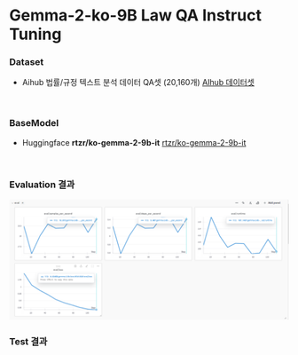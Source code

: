 # Gemma-2-ko-9B Law QA Instruct Tuning

### Dataset
- Aihub 법률/규정 텍스트 분석 데이터 QA셋 (20,160개) [AIhub 데이터셋](https://www.aihub.or.kr/aihubdata/data/view.do?currMenu=115&topMenu=100&dataSetSn=71723)
<br/>

### BaseModel
- Huggingface **rtzr/ko-gemma-2-9b-it** [rtzr/ko-gemma-2-9b-it](https://huggingface.co/rtzr/ko-gemma-2-9b-it)
<br/>


### Evaluation 결과
![alt text](image.png)

### Test 결과
